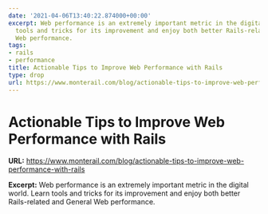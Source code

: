 ```yaml
---
date: '2021-04-06T13:40:22.874000+00:00'
excerpt: Web performance is an extremely important metric in the digital world. Learn
  tools and tricks for its improvement and enjoy both better Rails-related and General
  Web performance.
tags:
- rails
- performance
title: Actionable Tips to Improve Web Performance with Rails
type: drop
url: https://www.monterail.com/blog/actionable-tips-to-improve-web-performance-with-rails
---
```


# Actionable Tips to Improve Web Performance with Rails

**URL:** https://www.monterail.com/blog/actionable-tips-to-improve-web-performance-with-rails

**Excerpt:** Web performance is an extremely important metric in the digital world. Learn tools and tricks for its improvement and enjoy both better Rails-related and General Web performance.
